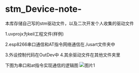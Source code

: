 # stm_Device-note-
本库存储自己写的stm驱动文件，以及二次开发个人收集的驱动文件

1.uvprojx为keil工程文件(样例)

2.esp8266串口通信和AT指令网络通信在./usart文件夹中

3.外设控制代码在OutDev中
4.其余驱动文件在其他文件夹里


下图为串口和at指令实现通信的逻辑图
![图片1](https://github.com/user-attachments/assets/320bb722-4b62-487f-8e3e-b4d0bceb0a6d)
